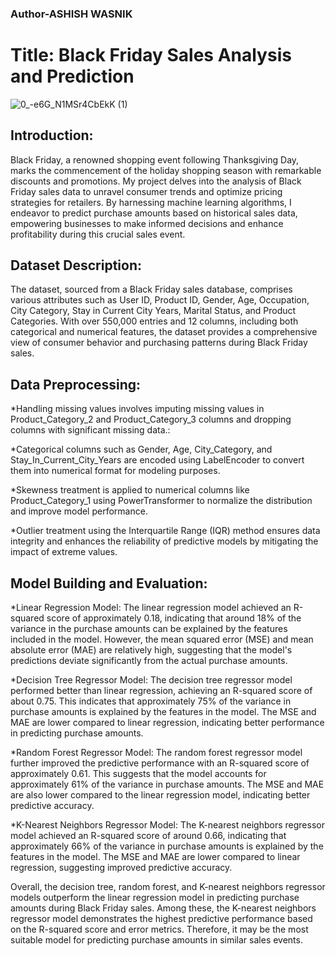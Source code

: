 ### Author-ASHISH WASNIK
# Title: Black Friday Sales Analysis and Prediction
![0_-e6G_N1MSr4CbEkK (1)](https://github.com/iamashishwasnik/EDA-of-Black-friday-sales-prediction-by-Ashish/assets/147370129/36a308de-984f-4896-965f-1e52e158aeda)

## Introduction:
Black Friday, a renowned shopping event following Thanksgiving Day, marks the commencement of the holiday shopping season with remarkable discounts and promotions. My project delves into the analysis of Black Friday sales data to unravel consumer trends and optimize pricing strategies for retailers. By harnessing machine learning algorithms, I endeavor to predict purchase amounts based on historical sales data, empowering businesses to make informed decisions and enhance profitability during this crucial sales event.

## Dataset Description:
The dataset, sourced from a Black Friday sales database, comprises various attributes such as User ID, Product ID, Gender, Age, Occupation, City Category, Stay in Current City Years, Marital Status, and Product Categories. With over 550,000 entries and 12 columns, including both categorical and numerical features, the dataset provides a comprehensive view of consumer behavior and purchasing patterns during Black Friday sales.

## Data Preprocessing:

*Handling missing values involves imputing missing values in Product_Category_2 and Product_Category_3 columns and dropping columns with significant missing data.:

*Categorical columns such as Gender, Age, City_Category, and Stay_In_Current_City_Years are encoded using LabelEncoder to convert them into numerical format for modeling purposes.

*Skewness treatment is applied to numerical columns like Product_Category_1 using PowerTransformer to normalize the distribution and improve model performance.

*Outlier treatment using the Interquartile Range (IQR) method ensures data integrity and enhances the reliability of predictive models by mitigating the impact of extreme values.

## Model Building and Evaluation:

*Linear Regression Model: The linear regression model achieved an R-squared score of approximately 0.18, indicating that around 18% of the variance in the purchase amounts can be explained by the features included in the model. However, the mean squared error (MSE) and mean absolute error (MAE) are relatively high, suggesting that the model's predictions deviate significantly from the actual purchase amounts.

*Decision Tree Regressor Model: The decision tree regressor model performed better than linear regression, achieving an R-squared score of about 0.75. This indicates that approximately 75% of the variance in purchase amounts is explained by the features in the model. The MSE and MAE are lower compared to linear regression, indicating better performance in predicting purchase amounts.

*Random Forest Regressor Model: The random forest regressor model further improved the predictive performance with an R-squared score of approximately 0.61. This suggests that the model accounts for approximately 61% of the variance in purchase amounts. The MSE and MAE are also lower compared to the linear regression model, indicating better predictive accuracy.

*K-Nearest Neighbors Regressor Model: The K-nearest neighbors regressor model achieved an R-squared score of around 0.66, indicating that approximately 66% of the variance in purchase amounts is explained by the features in the model. The MSE and MAE are lower compared to linear regression, suggesting improved predictive accuracy.

Overall, the decision tree, random forest, and K-nearest neighbors regressor models outperform the linear regression model in predicting purchase amounts during Black Friday sales. Among these, the K-nearest neighbors regressor model demonstrates the highest predictive performance based on the R-squared score and error metrics. Therefore, it may be the most suitable model for predicting purchase amounts in similar sales events.









